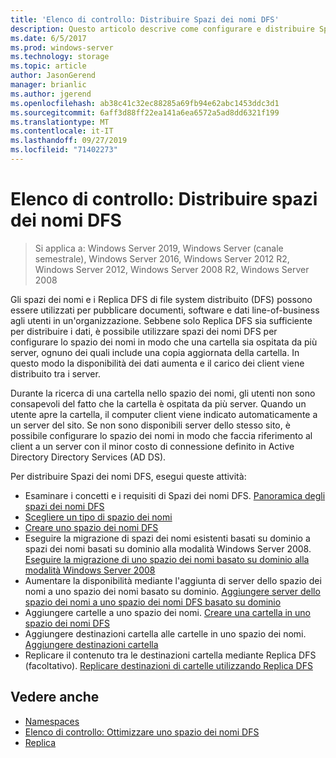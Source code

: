```yaml
---
title: 'Elenco di controllo: Distribuire Spazi dei nomi DFS'
description: Questo articolo descrive come configurare e distribuire Spazi dei nomi DFS.
ms.date: 6/5/2017
ms.prod: windows-server
ms.technology: storage
ms.topic: article
author: JasonGerend
manager: brianlic
ms.author: jgerend
ms.openlocfilehash: ab38c41c32ec88285a69fb94e62abc1453ddc3d1
ms.sourcegitcommit: 6aff3d88ff22ea141a6ea6572a5ad8dd6321f199
ms.translationtype: MT
ms.contentlocale: it-IT
ms.lasthandoff: 09/27/2019
ms.locfileid: "71402273"
---
```

# <a name="checklist-deploy-dfs-namespaces"></a>Elenco di controllo: Distribuire spazi dei nomi DFS

> Si applica a: Windows Server 2019, Windows Server (canale semestrale), Windows Server 2016, Windows Server 2012 R2, Windows Server 2012, Windows Server 2008 R2, Windows Server 2008

Gli spazi dei nomi e i Replica DFS di file system distribuito (DFS) possono essere utilizzati per pubblicare documenti, software e dati line-of-business agli utenti in un'organizzazione. Sebbene solo Replica DFS sia sufficiente per distribuire i dati, è possibile utilizzare spazi dei nomi DFS per configurare lo spazio dei nomi in modo che una cartella sia ospitata da più server, ognuno dei quali include una copia aggiornata della cartella. In questo modo la disponibilità dei dati aumenta e il carico dei client viene distribuito tra i server.

Durante la ricerca di una cartella nello spazio dei nomi, gli utenti non sono consapevoli del fatto che la cartella è ospitata da più server. Quando un utente apre la cartella, il computer client viene indicato automaticamente a un server del sito. Se non sono disponibili server dello stesso sito, è possibile configurare lo spazio dei nomi in modo che faccia riferimento al client a un server con il minor costo di connessione definito in Active Directory Directory Services (AD DS).

Per distribuire Spazi dei nomi DFS, esegui queste attività:

-   Esaminare i concetti e i requisiti di Spazi dei nomi DFS.
[Panoramica degli spazi dei nomi DFS](dfs-overview.md)
-   [Scegliere un tipo di spazio dei nomi](choose-a-namespace-type.md)
-   [Creare uno spazio dei nomi DFS](create-a-dfs-namespace.md) 
-   Eseguire la migrazione di spazi dei nomi esistenti basati su dominio a spazi dei nomi basati su dominio alla modalità Windows Server 2008. [Eseguire la migrazione di uno spazio dei nomi basato su dominio alla modalità Windows Server 2008](migrate-a-domain-based-namespace-to-windows-server-2008-mode.md) 
-   Aumentare la disponibilità mediante l'aggiunta di server dello spazio dei nomi a uno spazio dei nomi basato su dominio. [Aggiungere server dello spazio dei nomi a uno spazio dei nomi DFS basato su dominio](add-namespace-servers-to-a-domain-based-dfs-namespace.md)
-   Aggiungere cartelle a uno spazio dei nomi. [Creare una cartella in uno spazio dei nomi DFS](create-a-folder-in-a-dfs-namespace.md)
-   Aggiungere destinazioni cartella alle cartelle in uno spazio dei nomi. [Aggiungere destinazioni cartella](add-folder-targets.md)
-   Replicare il contenuto tra le destinazioni cartella mediante Replica DFS (facoltativo). [Replicare destinazioni di cartelle utilizzando Replica DFS](replicate-folder-targets-using-dfs-replication.md)


## <a name="see-also"></a>Vedere anche

-   [Namespaces](https://technet.microsoft.com/library/cc771914(v=ws.11).aspx)
-   [Elenco di controllo: Ottimizzare uno spazio dei nomi DFS](checklist-tune-a-dfs-namespace.md)
-   [Replica](https://technet.microsoft.com/library/cc770278(v=ws.11).aspx)


